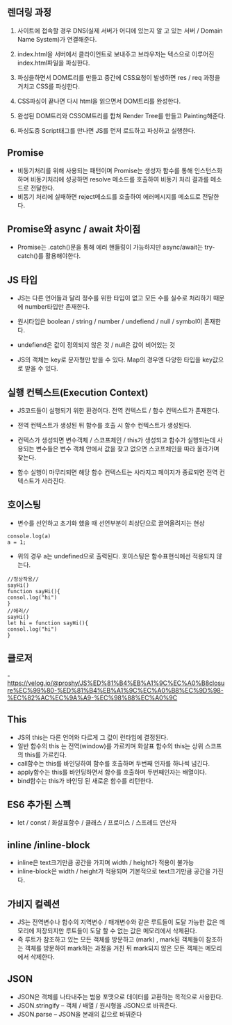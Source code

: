 ## **렌더링 과정**

1. 사이트에 접속할 경우 DNS(실제 서버가 어디에 있는지 알 고 있는 서버 / Domain Name System)가 연결해준다.

2. index.html을 서버에서 클라이언트로 보내주고 브라우저는 텍스으로 이루어진 index.html파일을 파싱한다.

3. 파싱을하면서 DOM트리를 만들고 중간에 CSS요청이 발생하면 res / req 과정을 거치고 CSS를 파싱한다.

4. CSS파싱이 끝나면 다시 html을 읽으면서 DOM트리를 완성한다.

5. 완성된 DOM트리와 CSSOM트리를 합쳐 Render Tree를 만들고 Painting해준다.

6. 파싱도중 Script태그를 만나면 JS를 먼저 로드하고 파싱하고 실행한다.

## **Promise**

- 비동기처리를 위해 사용되는 패턴이며 Promise는 생성자 함수를 통해 인스턴스화하며 비동기처리에 성공하면 resolve 메소드를 호출하여 비동기 처리 결과를 메소드로 전달한다.
- 비동기 처리에 실패하면 reject메소드를 호출하여 에러메시지를 메소드로 전달한다.

## **Promise와 async / await 차이점**

- Promise는 .catch()문을 통해 에러 핸들링이 가능하지만 async/await는 try-catch()를 활용해야한다.

## **JS 타입**

- JS는 다른 언어들과 달리 정수를 위한 타입이 없고 모든 수를 실수로 처리하기 때문에 number타입만 존재한다.

- 원시타입은 boolean / string / number / undefiend / null / symbol이 존재한다.

- undefiend은 값이 정의되지 않은 것 / null은 값이 비어있는 것

- JS의 객체는 key로 문자형만 받을 수 있다. Map의 경우엔 다양한 타입을 key값으로 받을 수 있다.

## **실행 컨텍스트(Execution Context)**

- JS코드들이 실행되기 위한 환경이다. 전역 컨텍스트 / 함수 컨텍스트가 존재한다.

- 전역 컨텍스트가 생성된 뒤 함수를 호출 시 함수 컨텍스트가 생성된다.

- 컨텍스가 생성되면 변수객체 / 스코프체인 / this가 생성되고 함수가 실행되는데 사용되는 변수들은 변수 객체 안에서 값을 찾고 없으면 스코프체인을 따라 올라가며 찾는다.

- 함수 실행이 마무리되면 해당 함수 컨텍스트는 사라지고 페이지가 종료되면 전역 컨텍스트가 사라진다.

## **호이스팅**

- 변수를 선언하고 초기화 했을 때 선언부분이 최상단으로 끌어올려지는 현상

```
console.log(a)
a = 1;
```

- 위의 경우 a는 undefined으로 출력된다. 호이스팅은 함수표현식에선 적용되지 않는다.

```
//정상작용//
sayHi()
function sayHi(){
consol.log("hi")
}
//에러//
sayHi()
let hi = function sayHi(){
consol.log("hi")
}
```

## **클로저**

-https://velog.io/@proshy/JS%ED%81%B4%EB%A1%9C%EC%A0%B8closure%EC%99%80-%ED%81%B4%EB%A1%9C%EC%A0%B8%EC%9D%98-%EC%82%AC%EC%9A%A9-%EC%98%88%EC%A0%9C

## **This**

- JS의 this는 다른 언어와 다르게 그 값이 런타임에 결정된다.
- 일반 함수의 this 는 전역(window)를 가르키며 화살표 함수의 this는 상위 스코프의 this를 가르킨다.
- call함수는 this를 바인딩하여 함수를 호출하며 두번째 인자를 하나씩 넘긴다.
- apply함수는 this를 바인딩하면서 함수를 호출하며 두번째인자는 배열이다.
- bind함수는 this가 바인딩 된 새로운 함수를 리턴한다.

## **ES6 추가된 스펙**

- let / const / 화살표함수 / 클래스 / 프로미스 / 스프레드 연산자

## **inline /inline-block**

- inline은 text크기만큼 공간을 가지며 width / height가 적용이 불가능
- inline-block은 width / height가 적용되며 기본적으로 text크기만큼 공간을 가진다.

## **가비지 컬렉션**

- JS는 전역변수나 함수의 지역변수 / 매개변수와 같은 루트들이 도달 가능한 값은 메모리에 저장되지만 루트들이 도달 할 수 없는 값은 메모리에서 삭제된다.
- 즉 루트가 참조하고 있는 모든 객체를 방문하고 (mark) , mark된 객체들이 참조하는 객체를 방문하여 mark하는 과정을 거친 뒤 mark되지 않은 모든 객체는 메모리에서 삭제한다.

## **JSON**

- JSON은 객체를 나타내주는 범용 포맷으로 데이터를 교환하는 목적으로 사용한다.
- JSON.stringify – 객체 / 배열 / 원시형을 JSON으로 바꿔준다.
- JSON.parse – JSON을 본래의 값으로 바꿔준다

